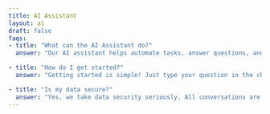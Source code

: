 ```yaml
---
title: AI Assistant
layout: ai
draft: false
faqs:
- title: "What can the AI Assistant do?"
  answer: "Our AI assistant helps automate tasks, answer questions, and provide intelligent recommendations based on advanced machine learning algorithms."

- title: "How do I get started?"
  answer: "Getting started is simple! Just type your question in the chat interface and our AI will respond instantly with relevant information and assistance."

- title: "Is my data secure?"
  answer: "Yes, we take data security seriously. All conversations are encrypted and we follow strict privacy guidelines to protect your information."
---
```

